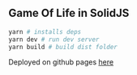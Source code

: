 ## Game Of Life in SolidJS

```bash
yarn # installs deps
yarn dev # run dev server
yarn build # build dist folder
```

Deployed on github pages [here](https://mvikto.github.io/game-of-life/)
